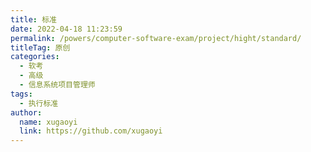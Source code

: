```yaml
---
title: 标准
date: 2022-04-18 11:23:59
permalink: /powers/computer-software-exam/project/hight/standard/
titleTag: 原创
categories: 
  - 软考
  - 高级
  - 信息系统项目管理师
tags: 
  - 执行标准
author: 
  name: xugaoyi
  link: https://github.com/xugaoyi
---
```

